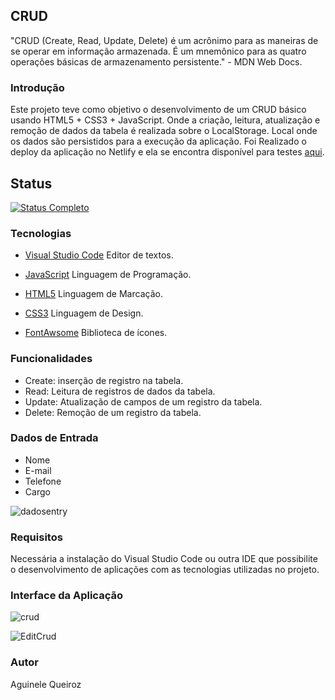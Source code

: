## CRUD
"CRUD (Create, Read, Update, Delete) é um acrônimo para as maneiras de se operar em informação armazenada. É um mnemônico para as quatro operações básicas de armazenamento persistente." - MDN Web Docs.

### Introdução
Este projeto teve como objetivo o desenvolvimento de um 
CRUD básico usando HTML5 + CSS3 + JavaScript. Onde a criação, leitura, atualização e remoção de dados da tabela é realizada sobre o LocalStorage.
Local onde os dados são persistidos para a execução da aplicação.   Foi Realizado o deploy da aplicação no Netlify e ela se encontra disponível para testes [aqui](https://aguinelequeiroz.github.io/CRUD-JS/).

## Status
[![Status Completo](https://img.shields.io/badge/STATUS-COMPLETO-green?style=for-the-badge)]()

### Tecnologias

* [Visual Studio Code](https://code.visualstudio.com/) Editor de textos.

* [JavaScript](https://developer.mozilla.org/pt-BR/docs/Learn/JavaScript) Linguagem de Programação.

* [HTML5](https://developer.mozilla.org/pt-BR/docs/Learn/HTML) Linguagem de Marcação.

* [CSS3](https://developer.mozilla.org/pt-BR/docs/Web/CSS) Linguagem de Design.

* [FontAwsome](https://fontawesome.com/) Biblioteca de ícones.

### Funcionalidades

* Create: inserção de registro na tabela.
* Read: Leitura de registros de dados da tabela.
* Update: Atualização de campos de um registro da tabela.
* Delete: Remoção de um registro da tabela.

### Dados de Entrada

* Nome
* E-mail
* Telefone
* Cargo

![dadosentry](https://user-images.githubusercontent.com/66737248/162998092-c3da610f-75ba-4978-be92-ee99d5e8fab3.png)

### Requisitos

Necessária a instalação do Visual Studio Code ou outra IDE que possibilite o desenvolvimento de aplicações com as tecnologias utilizadas no projeto.

### Interface da Aplicação

![crud](https://user-images.githubusercontent.com/66737248/162998410-55d66e31-fefb-4b28-b13e-091102840e98.png)

![EditCrud](https://user-images.githubusercontent.com/66737248/162998796-cc34d007-bc03-4d0f-9a12-9be48dd09b2b.png)

### Autor

Aguinele Queiroz
